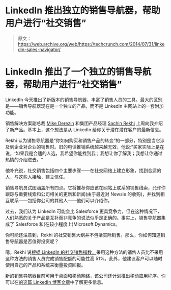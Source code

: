 # LinkedIn 推出独立的销售导航器，帮助用户进行“社交销售”

> 原文：<https://web.archive.org/web/https://techcrunch.com/2014/07/31/linkedin-sales-navigator/>

# LinkedIn 推出了一个独立的销售导航器，帮助用户进行“社交销售”

LinkedIn 今天推出了新版本的销售导航器，丰富了销售人员的工具。最大的区别是——销售导航器现在是一个独立的产品，而不是 LinkedIn 主网站上的一套附加功能。

销售解决方案副总裁 [Mike Derezin](https://web.archive.org/web/20230130004643/http://www.crunchbase.com/person/mike-derezin) 和集团产品经理 [Sachin Rekhi](https://web.archive.org/web/20230130004643/http://www.crunchbase.com/person/sachin-rekhi) 上周向我介绍了新产品。基本上，这个想法是从 LinkedIn 给你关于潜在潜在客户的最新信息。

Rekhi 认为销售导航器是“你如何购买和销售产品的转变”的一部分，特别是当它涉及到企业对企业的销售时。旧的电话推销系统越来越无效，他说:“买家实际上是在说，‘如果我是合适的人选，我希望你能找到我；我想让你了解我；我想让你通过热情的介绍进去。"

他补充说，社交销售包括四个主要步骤——在社交网络上建立形象，找到合适的人，与这些人接触，建立信任。

销售导航员试图涵盖所有四点。它将推荐你应该在网站上联系的销售线索，允许你跟踪与重要线索和公司相关的更新和新闻(由于最近对 Newsle 的收购)，并找到相互联系——包括你公司的其他人——他们可以介绍你。

过去，我们认为 LinkedIn 可能会比 Salesforce 更具竞争力，但在这种情况下，人们熟悉的关于产品是互补而非竞争的说法似乎是正确的。事实上，销售导航器集成了 Salesforce 和(在较小程度上)Microsoft Dynamics。

你可能还注意到，Rekhi 的社交销售大纲并不包括实际销售。那么，你如何知道销售导航器是否值得投资呢？

嗯，Rekhi 说[根据 LinkedIn 的社交销售指数，](https://web.archive.org/web/20230130004643/http://business.linkedin.com/sales-solutions/site-forms/social-selling-index.html/)采用这种方法的销售人员比不采用这种方法的销售人员完成销售配额的可能性高 51%。此外，他建议客户可以随时使用自己的产品和系统来衡量投资回报。

新的销售导航器目前可用于桌面和移动网络，该公司还计划推出移动应用程序。你可以在[的这篇 LinkedIn 博客文章](https://web.archive.org/web/20230130004643/http://sales.linkedin.com/blog/the-social-selling-era-starts-now/)中了解更多信息。